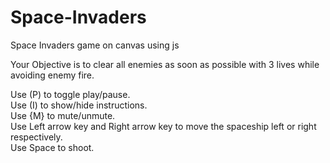 # Space-Invaders
Space Invaders game on canvas using js

Your Objective is to clear all enemies as soon as possible with 3 lives while avoiding enemy fire.  

Use (P) to toggle play/pause.  
Use (I) to show/hide instructions.  
Use {M} to mute/unmute.  
Use Left arrow key and Right arrow key to move the spaceship left or right respectively.  
Use Space to shoot.  
